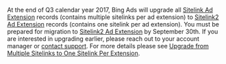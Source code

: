 At the end of Q3 calendar year 2017, Bing Ads will upgrade all [Sitelink Ad Extension](../../bulk-api/sitelink-ad-extension.md) records (contains multiple sitelinks per ad extension) to [Sitelink2 Ad Extension](../../bulk-api/sitelink2-ad-extension.md) records (contains one sitelink per ad extension). You must be prepared for migration to [Sitelink2 Ad Extension](../../bulk-api/sitelink2-ad-extension.md) by September 30th. If you are interested in upgrading earlier, please reach out to your account manager or [contact support](https://advertise.bingads.microsoft.com/en-us/bing-ads-support). For more details please see [Upgrade from Multiple Sitelinks to One Sitelink Per Extension](~/concepts/upgrade-from-multiple-sitelinks-to-one-sitelink-per-extension.md).
